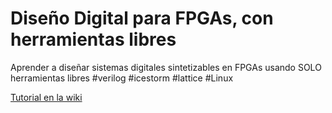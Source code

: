# Diseño Digital para FPGAs, con herramientas libres
Aprender a diseñar sistemas digitales sintetizables en FPGAs usando SOLO herramientas libres  #verilog #icestorm #lattice #Linux

[Tutorial en la wiki](https://github.com/Obijuan/open-fpga-verilog-tutorial/wiki)
